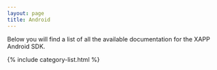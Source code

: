 ```yaml
---
layout: page
title: Android
---
```


Below you will find a list of all the available documentation for the XAPP Android SDK.


{% include category-list.html %}
